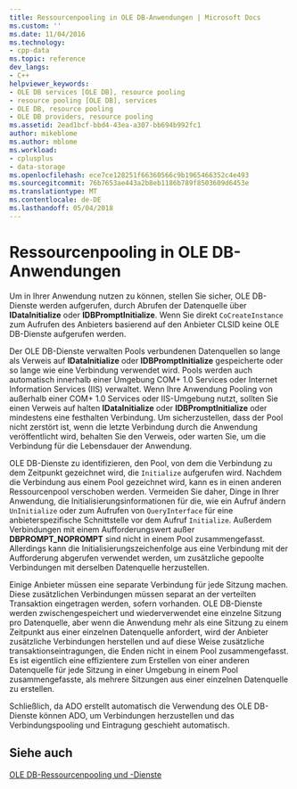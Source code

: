 ```yaml
---
title: Ressourcenpooling in OLE DB-Anwendungen | Microsoft Docs
ms.custom: ''
ms.date: 11/04/2016
ms.technology:
- cpp-data
ms.topic: reference
dev_langs:
- C++
helpviewer_keywords:
- OLE DB services [OLE DB], resource pooling
- resource pooling [OLE DB], services
- OLE DB, resource pooling
- OLE DB providers, resource pooling
ms.assetid: 2ead1bcf-bbd4-43ea-a307-bb694b992fc1
author: mikeblome
ms.author: mblome
ms.workload:
- cplusplus
- data-storage
ms.openlocfilehash: ece7ce128251f66360566c9b1965466352c4e493
ms.sourcegitcommit: 76b7653ae443a2b8eb1186b789f8503609d6453e
ms.translationtype: MT
ms.contentlocale: de-DE
ms.lasthandoff: 05/04/2018
---
```

# <a name="resource-pooling-in-your-ole-db-application"></a>Ressourcenpooling in OLE DB-Anwendungen
Um in Ihrer Anwendung nutzen zu können, stellen Sie sicher, OLE DB-Dienste werden aufgerufen, durch Abrufen der Datenquelle über **IDataInitialize** oder **IDBPromptInitialize**. Wenn Sie direkt `CoCreateInstance` zum Aufrufen des Anbieters basierend auf den Anbieter CLSID keine OLE DB-Dienste aufgerufen werden.  
  
 Der OLE DB-Dienste verwalten Pools verbundenen Datenquellen so lange als Verweis auf **IDataInitialize** oder **IDBPromptInitialize** gespeicherte oder so lange wie eine Verbindung verwendet wird. Pools werden auch automatisch innerhalb einer Umgebung COM+ 1.0 Services oder Internet Information Services (IIS) verwaltet. Wenn Ihre Anwendung Pooling von außerhalb einer COM+ 1.0 Services oder IIS-Umgebung nutzt, sollten Sie einen Verweis auf halten **IDataInitialize** oder **IDBPromptInitialize** oder mindestens eine festhalten Verbindung. Um sicherzustellen, dass der Pool nicht zerstört ist, wenn die letzte Verbindung durch die Anwendung veröffentlicht wird, behalten Sie den Verweis, oder warten Sie, um die Verbindung für die Lebensdauer der Anwendung.  
  
 OLE DB-Dienste zu identifizieren, den Pool, von dem die Verbindung zu dem Zeitpunkt gezeichnet wird, die `Initialize` aufgerufen wird. Nachdem die Verbindung aus einem Pool gezeichnet wird, kann es in einen anderen Ressourcenpool verschoben werden. Vermeiden Sie daher, Dinge in Ihrer Anwendung, die Initialisierungsinformationen für die, wie ein Aufruf ändern `UnInitialize` oder zum Aufrufen von `QueryInterface` für eine anbieterspezifische Schnittstelle vor dem Aufruf `Initialize`. Außerdem Verbindungen mit einem Aufforderungswert außer **DBPROMPT_NOPROMPT** sind nicht in einem Pool zusammengefasst. Allerdings kann die Initialisierungszeichenfolge aus eine Verbindung mit der Aufforderung abgerufen verwendet werden, um zusätzliche gepoolte Verbindungen mit derselben Datenquelle herzustellen.  
  
 Einige Anbieter müssen eine separate Verbindung für jede Sitzung machen. Diese zusätzlichen Verbindungen müssen separat an der verteilten Transaktion eingetragen werden, sofern vorhanden. OLE DB-Dienste werden zwischengespeichert und wiederverwendet eine einzelne Sitzung pro Datenquelle, aber wenn die Anwendung mehr als eine Sitzung zu einem Zeitpunkt aus einer einzelnen Datenquelle anfordert, wird der Anbieter zusätzliche Verbindungen herstellen und auf diese Weise zusätzliche transaktionseintragungen, die Enden nicht in einem Pool zusammengefasst. Es ist eigentlich eine effizientere zum Erstellen von einer anderen Datenquelle für jede Sitzung in einer Umgebung in einem Pool zusammengefasste, als mehrere Sitzungen aus einer einzelnen Datenquelle zu erstellen.  
  
 Schließlich, da ADO erstellt automatisch die Verwendung des OLE DB-Dienste können ADO, um Verbindungen herzustellen und das Verbindungspooling und Eintragung geschieht automatisch.  
  
## <a name="see-also"></a>Siehe auch  
 [OLE DB-Ressourcenpooling und -Dienste](../../data/oledb/ole-db-resource-pooling-and-services.md)